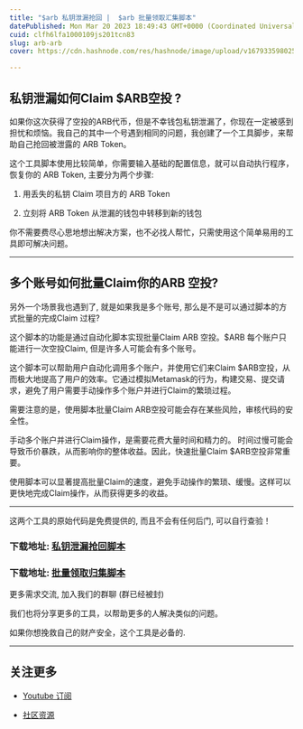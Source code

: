 ```yaml
---
title: "$arb 私钥泄漏抢回 |  $arb 批量领取汇集脚本"
datePublished: Mon Mar 20 2023 18:49:43 GMT+0000 (Coordinated Universal Time)
cuid: clfh6lfa1000109js201tcn83
slug: arb-arb
cover: https://cdn.hashnode.com/res/hashnode/image/upload/v1679335980254/34c9de9d-8665-4d8c-a832-e2302086066c.png

---
```


## 私钥泄漏如何Claim $ARB空投 ?

如果你这次获得了空投的ARB代币，但是不幸钱包私钥泄漏了，你现在一定被感到担忧和烦恼。我自己的其中一个号遇到相同的问题，我创建了一个工具脚步，来帮助自己抢回被泄露的 ARB Token。

这个工具脚本使用比较简单，你需要输入基础的配置信息，就可以自动执行程序，恢复你的 ARB Token, 主要分为两个步骤:

1. 用丢失的私钥 Claim 项目方的 ARB Token
    
2. 立刻将 ARB Token 从泄漏的钱包中转移到新的钱包
    

你不需要费尽心思地想出解决方案，也不必找人帮忙，只需使用这个简单易用的工具即可解决问题。

---

## 多个账号如何批量Claim你的ARB 空投?

另外一个场景我也遇到了, 就是如果我是多个账号, 那么是不是可以通过脚本的方式批量的完成Claim 过程?

这个脚本的功能是通过自动化脚本实现批量Claim ARB 空投。$ARB 每个账户只能进行一次空投Claim, 但是许多人可能会有多个账号。

这个脚本可以帮助用户自动化调用多个账户，并使用它们来Claim $ARB空投，从而极大地提高了用户的效率。它通过模拟Metamask的行为，构建交易、提交请求，避免了用户需要手动操作多个账户并进行Claim的繁琐过程。

需要注意的是，使用脚本批量Claim ARB空投可能会存在某些风险，审核代码的安全性。

手动多个账户并进行Claim操作，是需要花费大量时间和精力的。 时间过慢可能会导致币价暴跌，从而影响你的整体收益。因此，快速批量Claim $ARB空投非常重要。

使用脚本可以显著提高批量Claim的速度，避免手动操作的繁琐、缓慢。这样可以更快地完成Claim操作，从而获得更多的收益。

---

这两个工具的原始代码是免费提供的, 而且不会有任何后门, 可以自行查验！

### 下载地址: [私钥泄漏抢回脚本](https://app.holly.ink/wp-content/uploads/2023/03/ARBleeks.zip)

### 下载地址: [批量领取归集脚本](https://app.holly.ink/wp-content/uploads/2023/03/ARBmanys.zip)

更多需求交流, 加入我们的群聊 (群已经被封)

我们也将分享更多的工具，以帮助更多的人解决类似的问题。

如果你想挽救自己的财产安全，这个工具是必备的.

---

## 关注更多

* [Youtube 订阅](https://www.youtube.com/channel/UCDrmDcLjnmIQk-xtNuJ42Sw?sub_confirmation=1)
    
* [社区资源](https://linktr.ee/AntCaveClub)
